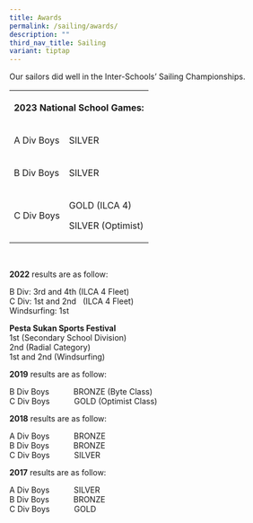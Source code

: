 ```yaml
---
title: Awards
permalink: /sailing/awards/
description: ""
third_nav_title: Sailing
variant: tiptap
---
```

<p>Our sailors did well in the Inter-Schools’ Sailing Championships.</p>
<p></p>
<p></p>
<table style="minWidth: 50px">
<colgroup>
<col>
<col>
</colgroup>
<tbody>
<tr>
<th rowspan="1" colspan="2">
<p>2023 National School Games:
<br>
</p>
</th>
</tr>
<tr>
<td rowspan="1" colspan="1">
<p>A Div Boys</p>
</td>
<td rowspan="1" colspan="1">
<p>SILVER</p>
</td>
</tr>
<tr>
<td rowspan="1" colspan="1">
<p>B Div Boys</p>
</td>
<td rowspan="1" colspan="1">
<p>SILVER</p>
</td>
</tr>
<tr>
<td rowspan="1" colspan="1">
<p>C Div Boys</p>
</td>
<td rowspan="1" colspan="1">
<p>GOLD (ILCA 4)&nbsp;</p>
<p>SILVER (Optimist)</p>
</td>
</tr>
</tbody>
</table>
<p>&nbsp;</p>
<p><strong>2022</strong>&nbsp;results are as follow:</p>
<p>B Div: 3rd&nbsp;and 4th&nbsp;(ILCA 4 Fleet)
<br>C Div: 1st&nbsp;and 2nd&nbsp;&nbsp;&nbsp;(ILCA 4 Fleet)
<br>Windsurfing: 1st</p>
<p><strong>Pesta Sukan Sports Festival</strong> 
<br>1st&nbsp;(Secondary School Division)
<br>2nd&nbsp;(Radial Category)
<br>1st&nbsp;and 2nd&nbsp;(Windsurfing)</p>
<p><strong>2019</strong>&nbsp;results are as follow:</p>
<p>B Div Boys&nbsp;&nbsp;&nbsp;&nbsp;&nbsp;&nbsp;&nbsp;&nbsp;&nbsp;&nbsp;
BRONZE (Byte Class)
<br>C Div Boys&nbsp; &nbsp; &nbsp; &nbsp; &nbsp; &nbsp;GOLD (Optimist Class)</p>
<p><strong>2018</strong>&nbsp;results are as follow:</p>
<p>A Div Boys&nbsp; &nbsp; &nbsp; &nbsp; &nbsp; &nbsp;BRONZE
<br>B Div Boys&nbsp;&nbsp;&nbsp;&nbsp;&nbsp;&nbsp;&nbsp;&nbsp;&nbsp;&nbsp;
BRONZE
<br>C Div Boys&nbsp;&nbsp;&nbsp;&nbsp;&nbsp;&nbsp;&nbsp;&nbsp;&nbsp;&nbsp;&nbsp;SILVER</p>
<p><strong>2017</strong>&nbsp;results are as follow:</p>
<p>A Div Boys&nbsp; &nbsp; &nbsp; &nbsp; &nbsp; &nbsp;SILVER
<br>B Div Boys&nbsp;&nbsp;&nbsp;&nbsp;&nbsp;&nbsp;&nbsp;&nbsp;&nbsp;&nbsp;
BRONZE
<br>C Div Boys&nbsp; &nbsp; &nbsp; &nbsp; &nbsp; &nbsp;GOLD</p>